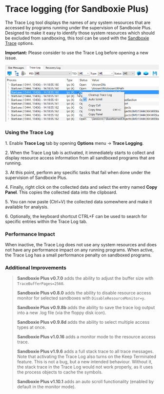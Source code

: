 # Trace logging (for Sandboxie Plus)

The Trace Log tool displays the names of any system resources that are accessed by programs running under the supervision of Sandboxie Plus. Designed to make it easy to identify those system resources which should be excluded from sandboxing, this tool can be used with the [Sandboxie Trace](../Content/SandboxieTrace.md) options.

**Important:** Please consider to use the Trace Log before opening a new issue.

![](../Media/TraceLog.png)

### Using the Trace Log

1\. Enable **Trace Log** tab by opening **Options** menu -> **Trace Logging**.

2\. When the Trace Log tab is activated, it immediately starts to collect and display resource access information from all sandboxed programs that are running.

3\. At this point, perform any specific tasks that fail when done under the supervision of Sandboxie Plus.

4\. Finally, right click on the collected data and select the entry named **Copy Panel**. This copies the collected data into the clipboard.

5\. You can now paste (Ctrl+V) the collected data somewhere and make it available for analysis.

6\. Optionally, the keyboard shortcut CTRL+F can be used to search for specific entries within the Trace Log tab.

### Performance Impact

When inactive, the Trace Log does not use any system resources and does not have any performance impact on any running programs. When active, the Trace Log has a small performance penalty on sandboxed programs.

### Additional Improvements

> **Sandboxie Plus v0.7.0** adds the ability to adjust the buffer size with `TraceBufferPages=2560`.
>
> **Sandboxie Plus v0.8.0** adds the ability to disable resource access monitor for selected sandboxes with `DisableResourceMonitor=y`.
>
> **Sandboxie Plus v0.9.8b** adds the ability to save the trace log output into a new .log file (via the floppy disk icon).
>
> **Sandboxie Plus v0.9.8d** adds the ability to select multiple access types at once.
>
> **Sandboxie Plus v1.0.16** adds a monitor mode to the resource access trace.
>
> **Sandboxie Plus v1.9.6** adds a full stack trace to all trace messages. Note that activating the Trace Log also turns on the Keep Terminated feature. This is not a bug, but a new intended behaviour. Without it, the stack trace in the Trace Log would not work properly, as it uses the process objects to cache the symbols.
>
> **Sandboxie Plus v1.10.1** adds an auto scroll functionality (enabled by default in the monitor mode).
